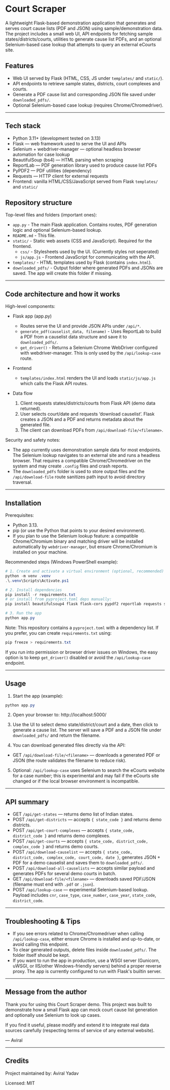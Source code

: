 # Court Scraper

A lightweight Flask-based demonstration application that generates and serves court cause lists (PDF and JSON) using sample/demonstration data. The project includes a small web UI, API endpoints for fetching sample states/districts/courts, utilities to generate cause list PDFs, and an optional Selenium-based case lookup that attempts to query an external eCourts site.

## Features

- Web UI served by Flask (HTML, CSS, JS under `templates/` and `static/`).
- API endpoints to retrieve sample states, districts, court complexes and courts.
- Generate a PDF cause list and corresponding JSON file saved under `downloaded_pdfs/`.
- Optional Selenium-based case lookup (requires Chrome/Chromedriver).

---

## Tech stack

- Python 3.11+ (development tested on 3.13)
- Flask — web framework used to serve the UI and APIs
- Selenium + webdriver-manager — optional headless browser automation for case lookup
- BeautifulSoup (bs4) — HTML parsing when scraping
- ReportLab — PDF generation library used to produce cause list PDFs
- PyPDF2 — PDF utilities (dependency)
- Requests — HTTP client for external requests
- Frontend: vanilla HTML/CSS/JavaScript served from Flask `templates/` and `static/`


## Repository structure

Top-level files and folders (important ones):

- `app.py` - The main Flask application. Contains routes, PDF generation logic and optional Selenium-based lookup.
- `README.md` - This file.
- `static/` - Static web assets (CSS and JavaScript). Required for the frontend.
	- `css/` - Stylesheets used by the UI. (Currently styles not seperated)
	- `js/app.js` - Frontend JavaScript for communicating with the API.
- `templates/` - HTML templates used by Flask (contains `index.html`).
- `downloaded_pdfs/` - Output folder where generated PDFs and JSONs are saved. The app will create this folder if missing.

---

## Code architecture and how it works

High-level components:

- Flask app (app.py)
	- Routes serve the UI and provide JSON APIs under `/api/*`.
	- `generate_pdf(causelist_data, filename)` - Uses ReportLab to build a PDF from a causelist data structure and save it to `downloaded_pdfs/`.
	- `get_driver()` - Returns a Selenium Chrome WebDriver configured with webdriver-manager. This is only used by the `/api/lookup-case` route.

- Frontend
	- `templates/index.html` renders the UI and loads `static/js/app.js` which calls the Flask API routes.

- Data flow
	1. Client requests states/districts/courts from Flask API (demo data returned).
	2. User selects court/date and requests ‘download causelist’. Flask creates a JSON and a PDF and returns metadata about the generated file.
	3. The client can download PDFs from `/api/download-file/<filename>`.

Security and safety notes:

- The app currently uses demonstration sample data for most endpoints. The Selenium lookup navigates to an external site and runs a headless browser. That requires a compatible Chrome/Chromedriver on the system and may create `.config` files and crash reports.
- The `downloaded_pdfs` folder is used to store output files and the `/api/download-file` route sanitizes path input to avoid directory traversal.

---

## Installation

Prerequisites:

- Python 3.13.
- pip (or use the Python that points to your desired environment).
- If you plan to use the Selenium lookup feature: a compatible Chrome/Chromium binary and matching driver will be installed automatically by `webdriver-manager`, but ensure Chrome/Chromium is installed on your machine.

Recommended steps (Windows PowerShell example):

```powershell
# 1. Create and activate a virtual environment (optional, recommended)
python -m venv .venv
.\.venv\Scripts\Activate.ps1

# 2. Install dependencies
pip install -r requirements.txt
# or install from pyproject.toml deps manually:
pip install beautifulsoup4 flask flask-cors pypdf2 reportlab requests selenium webdriver-manager

# 3. Run the app
python app.py
```

Note: This repository contains a `pyproject.toml` with a dependency list. If you prefer, you can create `requirements.txt` using:

```powershell
pip freeze > requirements.txt
```

If you run into permission or browser driver issues on Windows, the easy option is to keep `get_driver()` disabled or avoid the `/api/lookup-case` endpoint.

---

## Usage

1. Start the app (example):

```powershell
python app.py
```

2. Open your browser to: http://localhost:5000/

3. Use the UI to select demo state/district/court and a date, then click to generate a cause list. The server will save a PDF and a JSON file under `downloaded_pdfs/` and return the filename.

4. You can download generated files directly via the API:

- GET `/api/download-file/<filename>` — downloads a generated PDF or JSON (the route validates the filename to reduce risk).

5. Optional: `/api/lookup-case` uses Selenium to search the eCourts website for a case number; this is experimental and may fail if the eCourts site changed or if the local browser environment is incompatible.

---

## API summary

- GET `/api/get-states` — returns demo list of Indian states.
- POST `/api/get-districts` — accepts `{ state_code }` and returns demo districts.
- POST `/api/get-court-complexes` — accepts `{ state_code, district_code }` and returns demo complexes.
- POST `/api/get-courts` — accepts `{ state_code, district_code, complex_code }` and returns demo courts.
- POST `/api/download-causelist` — accepts `{ state_code, district_code, complex_code, court_code, date }`, generates JSON + PDF for a demo causelist and saves them to `downloaded_pdfs/`.
- POST `/api/download-all-causelists` — accepts similar payload and generates PDFs for several demo courts in batch.
- GET `/api/download-file/<filename>` — downloads saved PDF/JSON (filename must end with `.pdf` or `.json`).
- POST `/api/lookup-case` — experimental Selenium-based lookup. Payload includes `cnr`, `case_type`, `case_number`, `case_year`, `state_code`, `district_code`.

---

## Troubleshooting & Tips

- If you see errors related to Chrome/Chromedriver when calling `/api/lookup-case`, either ensure Chrome is installed and up-to-date, or avoid calling this endpoint.
- To clear generated outputs, delete files inside `downloaded_pdfs/`. The folder itself should be kept.
- If you want to run the app in production, use a WSGI server (Gunicorn, uWSGI, or IIS/other Windows-friendly servers) behind a proper reverse proxy. The app is currently configured to run with Flask's builtin server.

---

## Message from the author

Thank you for using this Court Scraper demo. This project was built to demonstrate how a small Flask app can mock court cause list generation and optionally use Selenium to look up cases.

If you find it useful, please modify and extend it to integrate real data sources carefully (respecting terms of service of any external website).

— Aviral

---

## Credits

Project maintained by: Aviral Yadav

Licensed: MIT
